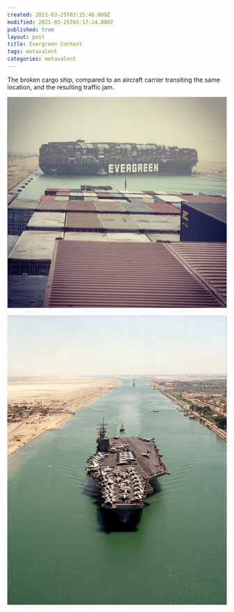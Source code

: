 ```yaml
---
created: 2021-03-25T03:15:40.000Z
modified: 2021-03-25T03:17:14.000Z
published: true
layout: post
title: Evergreen Context
tags: metavalent
categories: metavalent
---
```

The broken cargo ship, compared to an aircraft carrier transiting the same location, and the resulting traffic jam.

![Image](../assets/images/image_picker4088370503932854072.jpg)

![Image](../assets/images/image_picker8308888842325699576.jpg)
